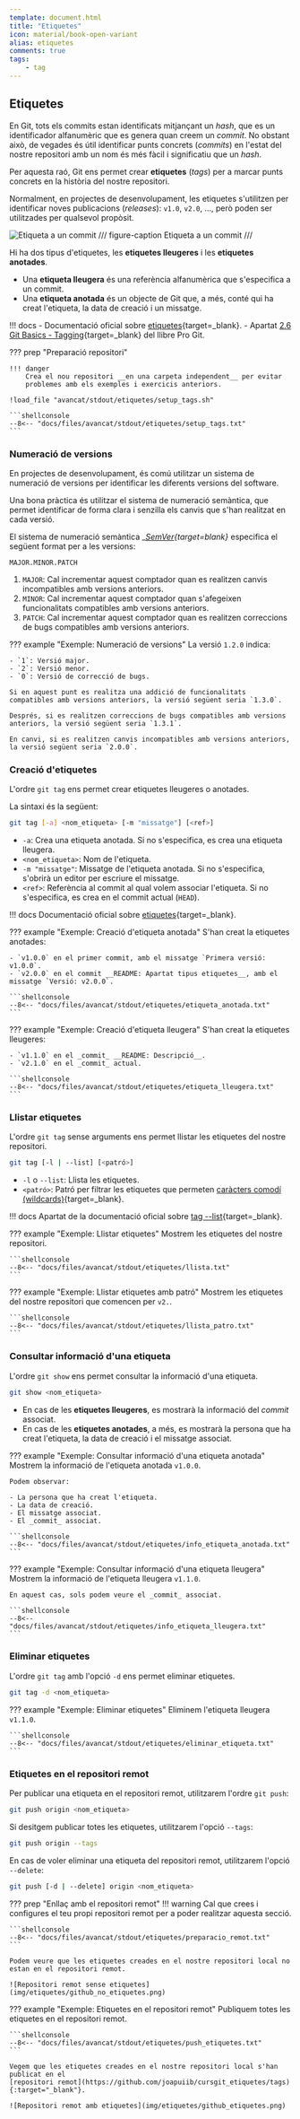 ```yaml
---
template: document.html
title: "Etiquetes"
icon: material/book-open-variant
alias: etiquetes
comments: true
tags:
    - tag
---
```


## Etiquetes
En Git, tots els commits estan identificats mitjançant un _hash_, que es un identificador alfanumèric que es genera quan creem un _commit_.
No obstant això, de vegades és útil identificar punts concrets (_commits_) en l'estat del nostre repositori amb un nom és més fàcil i significatiu que un _hash_.

Per aquesta raó, Git ens permet crear __etiquetes__ (_tags_) per a marcar punts concrets en la història del nostre repositori.

Normalment, en projectes de desenvolupament, les etiquetes s'utilitzen per identificar noves publicacions (_releases_): `v1.0`, `v2.0`, ...,
però poden ser utilitzades per qualsevol propòsit.

![Etiqueta a un commit](img/etiquetes/etiquetes.png)
/// figure-caption
Etiqueta a un commit
///

Hi ha dos tipus d'etiquetes, les __etiquetes lleugeres__ i les __etiquetes anotades__.

- Una __etiqueta lleugera__ és una referència alfanumèrica que s'especifica a un commit.
- Una __etiqueta anotada__ és un objecte de Git que, a més, conté qui ha creat l'etiqueta, la data de creació i un missatge.

!!! docs
    - Documentació oficial sobre [etiquetes](https://git-scm.com/docs/git-tag){target=_blank}.
    - Apartat [2.6 Git Basics - Tagging](https://git-scm.com/book/en/v2/Git-Basics-Tagging){target=_blank} del llibre Pro Git.

??? prep "Preparació repositori"

    !!! danger
        Crea el nou repositori __en una carpeta independent__ per evitar
        problemes amb els exemples i exercicis anteriors.

    !load_file "avancat/stdout/etiquetes/setup_tags.sh"

    ```shellconsole
    --8<-- "docs/files/avancat/stdout/etiquetes/setup_tags.txt"
    ```


### Numeració de versions
En projectes de desenvolupament, és comú utilitzar un sistema de numeració de versions
per identificar les diferents versions del software.

Una bona pràctica és utilitzar el sistema de numeració semàntica,
que permet identificar de forma clara i senzilla els canvis que s'han realitzat en cada versió.

El sistema de numeració semàntica __[SemVer](https://semver.org/lang/ca/){target=_blank}__ especifica el següent format per a les versions:

```
MAJOR.MINOR.PATCH
```

1. `MAJOR`: Cal incrementar aquest comptador quan es realitzen canvis incompatibles amb versions anteriors.
2. `MINOR`: Cal incrementar aquest comptador quan s'afegeixen funcionalitats compatibles amb versions anteriors.
3. `PATCH`: Cal incrementar aquest comptador quan es realitzen correccions de bugs compatibles amb versions anteriors.

??? example "Exemple: Numeració de versions"
    La versió `1.2.0` indica:

    - `1`: Versió major.
    - `2`: Versió menor.
    - `0`: Versió de correcció de bugs.

    Si en aquest punt es realitza una addició de funcionalitats compatibles amb versions anteriors, la versió següent seria `1.3.0`.

    Després, si es realitzen correccions de bugs compatibles amb versions anteriors, la versió següent seria `1.3.1`.

    En canvi, si es realitzen canvis incompatibles amb versions anteriors, la versió següent seria `2.0.0`.

### Creació d'etiquetes
L'ordre `git tag` ens permet crear etiquetes lleugeres o anotades.

La sintaxi és la següent:
```bash
git tag [-a] <nom_etiqueta> [-m "missatge"] [<ref>]
```

- `-a`: Crea una etiqueta anotada. Si no s'especifica, es crea una etiqueta lleugera.
- `<nom_etiqueta>`: Nom de l'etiqueta.
- `-m "missatge"`: Missatge de l'etiqueta anotada. Si no s'especifica, s'obrirà un editor per escriure el missatge.
- `<ref>`: Referència al commit al qual volem associar l'etiqueta. Si no s'especifica, es crea en el commit actual (`HEAD`).

!!! docs
    Documentació oficial sobre [etiquetes](https://git-scm.com/docs/git-tag){target=_blank}.

??? example "Exemple: Creació d'etiqueta anotada"
    S'han creat la etiquetes anotades:

    - `v1.0.0` en el primer commit, amb el missatge `Primera versió: v1.0.0`.
    - `v2.0.0` en el commit __README: Apartat tipus etiquetes__, amb el missatge `Versió: v2.0.0`.

    ```shellconsole
    --8<-- "docs/files/avancat/stdout/etiquetes/etiqueta_anotada.txt"
    ```

??? example "Exemple: Creació d'etiqueta lleugera"
    S'han creat la etiquetes lleugeres:

    - `v1.1.0` en el _commit_ __README: Descripció__.
    - `v2.1.0` en el _commit_ actual.

    ```shellconsole
    --8<-- "docs/files/avancat/stdout/etiquetes/etiqueta_lleugera.txt"
    ```

### Llistar etiquetes
L'ordre `git tag` sense arguments ens permet llistar les etiquetes del nostre repositori.

```bash
git tag [-l | --list] [<patró>]
```

- `-l` o `--list`: Llista les etiquetes.
- `<patró>`: Patró per filtrar les etiquetes que permeten [caràcters comodí (wildcards)](https://en.wikipedia.org/wiki/Wildcard_character){target=_blank}.

!!! docs
    Apartat de la documentació oficial sobre [tag --list](https://git-scm.com/docs/git-tag#Documentation/git-tag.txt---list){target=_blank}.

??? example "Exemple: Llistar etiquetes"
    Mostrem les etiquetes del nostre repositori.

    ```shellconsole
    --8<-- "docs/files/avancat/stdout/etiquetes/llista.txt"
    ```

??? example "Exemple: Llistar etiquetes amb patró"
    Mostrem les etiquetes del nostre repositori que comencen per `v2.`.

    ```shellconsole
    --8<-- "docs/files/avancat/stdout/etiquetes/llista_patro.txt"
    ```

### Consultar informació d'una etiqueta
L'ordre `git show` ens permet consultar la informació d'una etiqueta.

```bash
git show <nom_etiqueta>
```

- En cas de les __etiquetes lleugeres__, es mostrarà la informació del _commit_ associat.
- En cas de les __etiquetes anotades__, a més, es mostrarà la persona que ha creat l'etiqueta, la data de creació i el missatge associat.

??? example "Exemple: Consultar informació d'una etiqueta anotada"
    Mostrem la informació de l'etiqueta anotada `v1.0.0`.

    Podem observar:

    - La persona que ha creat l'etiqueta.
    - La data de creació.
    - El missatge associat.
    - El _commit_ associat.

    ```shellconsole
    --8<-- "docs/files/avancat/stdout/etiquetes/info_etiqueta_anotada.txt"
    ```

??? example "Exemple: Consultar informació d'una etiqueta lleugera"
    Mostrem la informació de l'etiqueta lleugera `v1.1.0`.

    En aquest cas, sols podem veure el _commit_ associat.

    ```shellconsole
    --8<-- "docs/files/avancat/stdout/etiquetes/info_etiqueta_lleugera.txt"
    ```


### Eliminar etiquetes
L'ordre `git tag` amb l'opció `-d` ens permet eliminar etiquetes.

```bash
git tag -d <nom_etiqueta>
```

??? example "Exemple: Eliminar etiquetes"
    Eliminem l'etiqueta lleugera `v1.1.0`.

    ```shellconsole
    --8<-- "docs/files/avancat/stdout/etiquetes/eliminar_etiqueta.txt"
    ```


### Etiquetes en el repositori remot
Per publicar una etiqueta en el repositori remot, utilitzarem l'ordre `git push`:

```bash
git push origin <nom_etiqueta>
```

Si desitgem publicar totes les etiquetes, utilitzarem l'opció `--tags`:

```bash
git push origin --tags
```

En cas de voler eliminar una etiqueta del repositori remot, utilitzarem l'opció `--delete`:

```bash
git push [-d | --delete] origin <nom_etiqueta>
```
??? prep "Enllaç amb el repositori remot"
    !!! warning
        Cal que crees i configures el teu propi repositori remot per a poder realitzar aquesta secció.

    ```shellconsole
    --8<-- "docs/files/avancat/stdout/etiquetes/preparacio_remot.txt"
    ```

    Podem veure que les etiquetes creades en el nostre repositori local no estan en el repositori remot.

    ![Repositori remot sense etiquetes](img/etiquetes/github_no_etiquetes.png)

??? example "Exemple: Etiquetes en el repositori remot"
    Publiquem totes les etiquetes en el repositori remot.

    ```shellconsole
    --8<-- "docs/files/avancat/stdout/etiquetes/push_etiquetes.txt"
    ```

    Vegem que les etiquetes creades en el nostre repositori local s'han publicat en el
    [repositori remot](https://github.com/joapuiib/cursgit_etiquetes/tags){:target="_blank"}.

    ![Repositori remot amb etiquetes](img/etiquetes/github_etiquetes.png)
